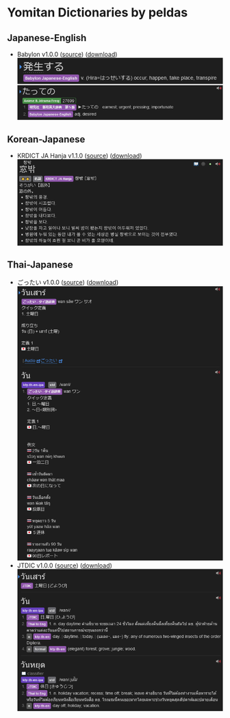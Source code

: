 # Yomitan Dictionaries by peldas

## Japanese-English
- Babylon v1.0.0 ([source](babylon)) ([download](https://github.com/peldas/yomitan-dicts/releases/tag/babylon))
![example](https://raw.githubusercontent.com/peldas/yomitan-dicts/main/babylon/example.png)
![example2](https://raw.githubusercontent.com/peldas/yomitan-dicts/main/babylon/example2.png)

## Korean-Japanese
- KRDICT JA Hanja v1.1.0 ([source](KRDICT-JA-hanja)) ([download](https://github.com/peldas/yomitan-dicts/releases/tag/KRDICT-JA-hanja-1.1.0))
![example](https://raw.githubusercontent.com/peldas/yomitan-dicts/main/KRDICT-JA-hanja/example.png)

## Thai-Japanese
- ごったい v1.0.0 ([source](gottai)) ([download](https://github.com/peldas/yomitan-dicts/releases/tag/gottai))
![example](https://raw.githubusercontent.com/peldas/yomitan-dicts/main/gottai/example.png)
- JTDIC v1.0.0 ([source](JTDIC)) ([download](https://github.com/peldas/yomitan-dicts/releases/tag/JTDIC))
![example](https://raw.githubusercontent.com/peldas/yomitan-dicts/main/JTDIC/example.png)